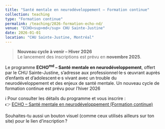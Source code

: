 ```yaml
---
title: "Santé mentale en neurodéveloppement – Formation continue"
collection: teaching
type: "Formation continue"
permalink: /teaching/2026-formation-echo-nd/
venue: "ECHO<sup>md</sup> CHU Sainte-Justine"
date: 2026-01-01
location: "CHU Sainte-Justine, Montréal"
---
```

> **Nouveau cycle à venir – Hiver 2026**  
> Le lancement des inscriptions est prévu en **novembre 2025**.

Le programme **ECHO<sup>md</sup> – Santé mentale en neurodéveloppement**, offert par le CHU Sainte-Justine, s’adresse aux professionnel·le·s œuvrant auprès d’enfants et d’adolescent·e·s vivant avec un trouble du neurodéveloppement et des enjeux de santé mentale.
Un nouveau cycle de formation continue est prévu pour l’hiver 2026

ℹ️ Pour consulter les détails du programme et vous inscrire :  
👉 [ECHO – Santé mentale en neurodéveloppement (Formation continue)](https://enseignement.chusj.org/fr/Formation-continue/TelementoratECHO/Sante-mentale-en-neurodeveloppement-(ouvert))

Souhaites-tu aussi un bouton visuel (comme ceux utilisés ailleurs sur ton site) pour le lien d’inscription ?